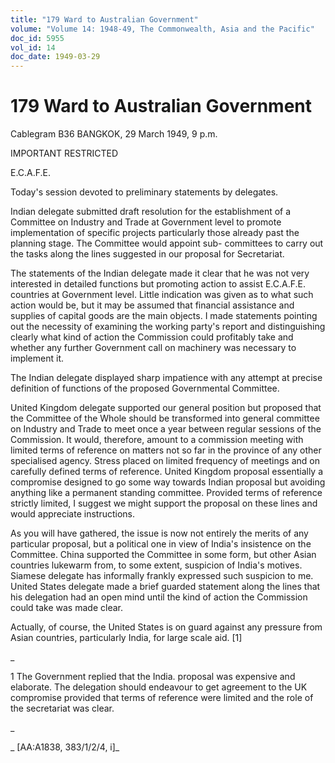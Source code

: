 ```yaml
---
title: "179 Ward to Australian Government"
volume: "Volume 14: 1948-49, The Commonwealth, Asia and the Pacific"
doc_id: 5955
vol_id: 14
doc_date: 1949-03-29
---
```


# 179 Ward to Australian Government

Cablegram B36 BANGKOK, 29 March 1949, 9 p.m.

IMPORTANT RESTRICTED

E.C.A.F.E.

Today's session devoted to preliminary statements by delegates.

Indian delegate submitted draft resolution for the establishment of a Committee on Industry and Trade at Government level to promote implementation of specific projects particularly those already past the planning stage. The Committee would appoint sub- committees to carry out the tasks along the lines suggested in our proposal for Secretariat.

The statements of the Indian delegate made it clear that he was not very interested in detailed functions but promoting action to assist E.C.A.F.E. countries at Government level. Little indication was given as to what such action would be, but it may be assumed that financial assistance and supplies of capital goods are the main objects. I made statements pointing out the necessity of examining the working party's report and distinguishing clearly what kind of action the Commission could profitably take and whether any further Government call on machinery was necessary to implement it.

The Indian delegate displayed sharp impatience with any attempt at precise definition of functions of the proposed Governmental Committee.

United Kingdom delegate supported our general position but proposed that the Committee of the Whole should be transformed into general committee on Industry and Trade to meet once a year between regular sessions of the Commission. It would, therefore, amount to a commission meeting with limited terms of reference on matters not so far in the province of any other specialised agency. Stress placed on limited frequency of meetings and on carefully defined terms of reference. United Kingdom proposal essentially a compromise designed to go some way towards Indian proposal but avoiding anything like a permanent standing committee. Provided terms of reference strictly limited, I suggest we might support the proposal on these lines and would appreciate instructions.

As you will have gathered, the issue is now not entirely the merits of any particular proposal, but a political one in view of India's insistence on the Committee. China supported the Committee in some form, but other Asian countries lukewarm from, to some extent, suspicion of India's motives. Siamese delegate has informally frankly expressed such suspicion to me. United States delegate made a brief guarded statement along the lines that his delegation had an open mind until the kind of action the Commission could take was made clear.

Actually, of course, the United States is on guard against any pressure from Asian countries, particularly India, for large scale aid. [1]

_

1 The Government replied that the India. proposal was expensive and elaborate. The delegation should endeavour to get agreement to the UK compromise provided that terms of reference were limited and the role of the secretariat was clear.

_

_ [AA:A1838, 383/1/2/4, i]_
